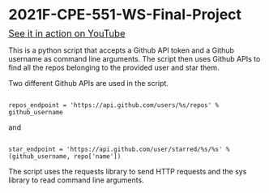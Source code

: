 <h1 style="margin: 0">2021F-CPE-551-WS-Final-Project</h1>

<a href="https://youtu.be/qNsNCAhYNps" style="display: block; margin: 10px 0; font-size: 18px">
See it in action on YouTube
</a>

<p>
This is a python script that accepts a Github API token and a Github username as command line arguments. The script then uses Github APIs to find all the repos belonging to the provided user and star them.
</p>

<p>
Two different Github APIs are used in the script.
</p>

<code style="display: block; margin: 10px 0">
repos_endpoint = 'https://api.github.com/users/%s/repos' % github_username
</code>
<p>and</p>
<code style="display: block; margin: 10px 0">
star_endpoint = 'https://api.github.com/user/starred/%s/%s' % (github_username, repo['name'])
</code>
<p>
The script uses the requests library to send HTTP requests and the sys library to read command line arguments.
</p>
